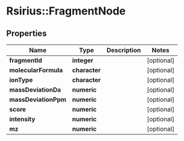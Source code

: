 # Rsirius::FragmentNode



## Properties
Name | Type | Description | Notes
------------ | ------------- | ------------- | -------------
**fragmentId** | **integer** |  | [optional] 
**molecularFormula** | **character** |  | [optional] 
**ionType** | **character** |  | [optional] 
**massDeviationDa** | **numeric** |  | [optional] 
**massDeviationPpm** | **numeric** |  | [optional] 
**score** | **numeric** |  | [optional] 
**intensity** | **numeric** |  | [optional] 
**mz** | **numeric** |  | [optional] 


